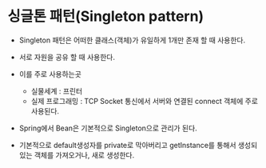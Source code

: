 # 싱글톤 패턴(Singleton pattern)

- Singleton 패턴은 어떠한 클래스(객체)가 유일하게 1개만 존재 할 때 사용한다.
- 서로 자원을 공유 할 때 사용한다.
- 이를 주로 사용하는곳  
    - 실물세계 : 프린터
    - 실제 프로그래밍 : TCP Socket 통신에서 서버와 연결된 connect 객체에 주로 사용된다.  

- Spring에서 Bean은 기본적으로 Singleton으로 관리가 된다.
- 기본적으로 default생성자를 private로 막아버리고 getInstance를 통해서 생성되있는 객체를 가져오거나, 새로 생성한다.